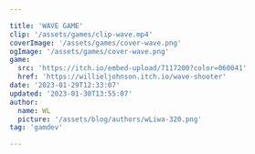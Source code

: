 ```yaml
---

title: 'WAVE GAME'
clip: '/assets/games/clip-wave.mp4'
coverImage: '/assets/games/cover-wave.png'
ogImage: '/assets/games/cover-wave.png'
game: 
  src: 'https://itch.io/embed-upload/7117200?color=060041'
  href: 'https://willieljohnson.itch.io/wave-shooter'
date: '2023-01-29T12:33:07'
updated: '2023-01-30T13:55:07'
author:
  name: WL
  picture: '/assets/blog/authors/wLiwa-320.png'
tag: 'gamdev'

---
```

